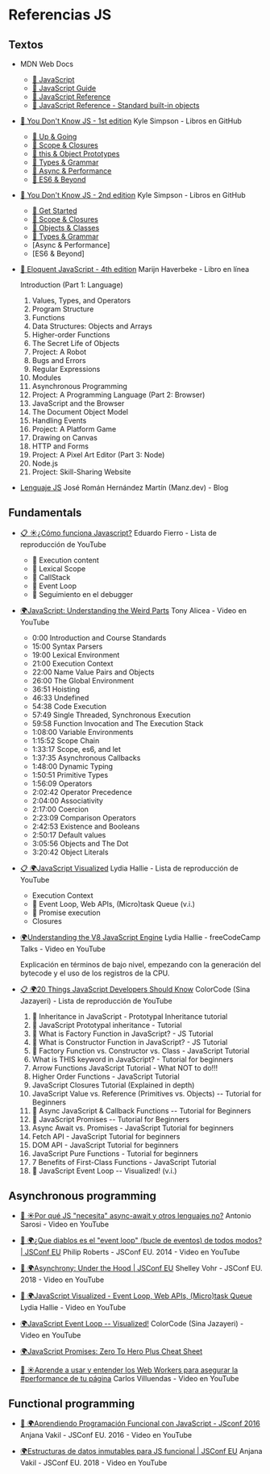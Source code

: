 # Referencias JS

## Textos

- MDN Web Docs

  - [📖 JavaScript](https://developer.mozilla.org/en-US/docs/Web/JavaScript)
  - [📖 JavaScript Guide](https://developer.mozilla.org/en-US/docs/Web/JavaScript/Guide)
  - [📖 JavaScript Reference](https://developer.mozilla.org/en-US/docs/Web/JavaScript/Reference)
  - [📖 JavaScript Reference - Standard built-in objects](https://developer.mozilla.org/en-US/docs/Web/JavaScript/Reference/Global_Objects)

- [📖 You Don't Know JS - 1st edition](https://github.com/getify/You-Dont-Know-JS/tree/1st-ed)
  Kyle Simpson - Libros en GitHub

  - [📖 Up & Going](https://github.com/getify/You-Dont-Know-JS/blob/1st-ed/up%20&%20going/README.md#you-dont-know-js-up--going)
  - [📖 Scope & Closures](https://github.com/getify/You-Dont-Know-JS/blob/1st-ed/scope%20&%20closures/README.md#you-dont-know-js-scope--closures)
  - [📖 this & Object Prototypes](https://github.com/getify/You-Dont-Know-JS/blob/1st-ed/this%20&%20object%20prototypes/README.md#you-dont-know-js-this--object-prototypes)
  - [📖 Types & Grammar](https://github.com/getify/You-Dont-Know-JS/blob/1st-ed/types%20&%20grammar/README.md#you-dont-know-js-types--grammar)
  - [📖 Async & Performance](https://github.com/getify/You-Dont-Know-JS/blob/1st-ed/async%20&%20performance/README.md#you-dont-know-js-async--performance)
  - [📖 ES6 & Beyond](https://github.com/getify/You-Dont-Know-JS/blob/1st-ed/es6%20&%20beyond/README.md#you-dont-know-js-es6--beyond)

- [📖 You Don't Know JS - 2nd edition](https://github.com/getify/You-Dont-Know-JS)
  Kyle Simpson - Libros en GitHub

  - [📖 Get Started](https://github.com/getify/You-Dont-Know-JS/blob/2nd-ed/get-started/README.md)
  - [📖 Scope & Closures](https://github.com/getify/You-Dont-Know-JS/blob/2nd-ed/scope-closures/README.md)
  - [📖 Objects & Classes](https://github.com/getify/You-Dont-Know-JS/blob/2nd-ed/objects-classes/README.md)
  - [📖 Types & Grammar](https://github.com/getify/You-Dont-Know-JS/blob/2nd-ed/types-grammar/README.md)
  - [Async & Performance]
  - [ES6 & Beyond]

- [📖 Eloquent JavaScript - 4th edition](https://eloquentjavascript.net/)
  Marijn Haverbeke - Libro en línea

  Introduction
  (Part 1: Language)

  1. Values, Types, and Operators
  2. Program Structure
  3. Functions
  4. Data Structures: Objects and Arrays
  5. Higher-order Functions
  6. The Secret Life of Objects
  7. Project: A Robot
  8. Bugs and Errors
  9. Regular Expressions
  10. Modules
  11. Asynchronous Programming
  12. Project: A Programming Language
      (Part 2: Browser)
  13. JavaScript and the Browser
  14. The Document Object Model
  15. Handling Events
  16. Project: A Platform Game
  17. Drawing on Canvas
  18. HTTP and Forms
  19. Project: A Pixel Art Editor
      (Part 3: Node)
  20. Node.js
  21. Project: Skill-Sharing Website

- [Lenguaje JS](https://lenguajejs.com/javascript/)
  José Román Hernández Martín (Manz.dev) - Blog

## Fundamentals

- [📋 ☀️¿Cómo funciona Javascript?](https://www.youtube.com/playlist?list=PLJpymL0goBgE1RM5BRb7tcohwqffviqk0)
  Eduardo Fierro - Lista de reproducción de YouTube

  - 👀 Execution content
  - 👀 Lexical Scope
  - 👀 CallStack
  - 👀 Event Loop
  - 👀 Seguimiento en el debugger

- [🌍JavaScript: Understanding the Weird Parts](https://www.youtube.com/watch?v=Bv_5Zv5c-Ts)
  Tony Alicea - Video en YouTube

  - 0:00 Introduction and Course Standards
  - 15:00 Syntax Parsers
  - 19:00 Lexical Environment
  - 21:00 Execution Context
  - 22:00 Name Value Pairs and Objects
  - 26:00 The Global Environment
  - 36:51 Hoisting
  - 46:33 Undefined
  - 54:38 Code Execution
  - 57:49 Single Threaded, Synchronous Execution
  - 59:58 Function Invocation and The Execution Stack
  - 1:08:00 Variable Environments
  - 1:15:52 Scope Chain
  - 1:33:17 Scope, es6, and let
  - 1:37:35 Asynchronous Callbacks
  - 1:48:00 Dynamic Typing
  - 1:50:51 Primitive Types
  - 1:56:09 Operators
  - 2:02:42 Operator Precedence
  - 2:04:00 Associativity
  - 2:17:00 Coercion
  - 2:23:09 Comparison Operators
  - 2:42:53 Existence and Booleans
  - 2:50:17 Default values
  - 3:05:56 Objects and The Dot
  - 3:20:42 Object Literals

- [📋 🌍JavaScript Visualized](https://www.youtube.com/@theavocoder)
  Lydia Hallie - Lista de reproducción de YouTube

  - Execution Context
  - 👀 Event Loop, Web APIs, (Micro)task Queue (v.i.)
  - 👀 Promise execution
  - Closures

- [🌍Understanding the V8 JavaScript Engine](https://www.youtube.com/watch?v=xckH5s3UuX4)
  Lydia Hallie - freeCodeCamp Talks - Video en YouTube

  Explicación en términos de bajo nivel, empezando con la generación del bytecode y el uso de los registros de la CPU.

- [📋 🌍20 Things JavaScript Developers Should Know](https://www.youtube.com/playlist?list=PL1PqvM2UQiMoGNTaxFMSK2cih633lpFKP)
  ColorCode (Sina Jazayeri) - Lista de reproducción de YouTube

  1. 👀 Inheritance in JavaScript - Prototypal Inheritance tutorial
  2. 👀 JavaScript Prototypal inheritance - Tutorial
  3. 👀 What is Factory Function in JavaScript? - JS Tutorial
  4. 👀 What is Constructor Function in JavaScript? - JS Tutorial
  5. 👀 Factory Function vs. Constructor vs. Class - JavaScript Tutorial
  6. What is THIS keyword in JavaScript? - Tutorial for beginners
  7. Arrow Functions JavaScript Tutorial - What NOT to do!!!
  8. Higher Order Functions - JavaScript Tutorial
  9. JavaScript Closures Tutorial (Explained in depth)
  10. JavaScript Value vs. Reference (Primitives vs. Objects) -- Tutorial for Beginners
  11. 👀 Async JavaScript & Callback Functions -- Tutorial for Beginners
  12. 👀 JavaScript Promises -- Tutorial for Beginners
  13. Async Await vs. Promises - JavaScript Tutorial for beginners
  14. Fetch API - JavaScript Tutorial for beginners
  15. DOM API - JavaScript Tutorial for beginners
  16. JavaScript Pure Functions - Tutorial for beginners
  17. 7 Benefits of First-Class Functions - JavaScript Tutorial
  18. 👀 JavaScript Event Loop -- Visualized! (v.i.)

## Asynchronous programming

- [👀 ☀️Por qué JS "necesita" async-await y otros lenguajes no?](https://www.youtube.com/watch?v=C_eFawNnmC4)
  Antonio Sarosi - Video en YouTube

- [👀 🌍¿Que diablos es el "event loop" (bucle de eventos) de todos modos? | JSConf EU](https://www.youtube.com/watch?v=8aGhZQkoFbQ)
  Philip Roberts - JSConf EU. 2014 - Video en YouTube

- [👀 🌍Asynchrony: Under the Hood | JSConf EU](https://www.youtube.com/watch?v=SrNQS8J67zc)
  Shelley Vohr - JSConf EU. 2018 - Video en YouTube

- [👀 🌍JavaScript Visualized - Event Loop, Web APIs, (Micro)task Queue](https://www.youtube.com/watch?v=eiC58R16hb8)
  Lydia Hallie - Video en YouTube

- [🌍JavaScript Event Loop -- Visualized!](https://www.youtube.com/watch?v=okkHnAo8GmE)
  ColorCode (Sina Jazayeri) - Video en YouTube

- [🌍JavaScript Promises: Zero To Hero Plus Cheat Sheet](https://www.youtube.com/watch?v=s6SH72uAn3Q)

- [👀 ☀️Aprende a usar y entender los Web Workers para asegurar la #performance de tu página](https://www.youtube.com/watch?v=zhfsqqZMLUY)
  Carlos Villuendas - Video en YouTube

## Functional programming

- [👀 🌍Aprendiendo Programación Funcional con JavaScript - JSconf 2016](https://www.youtube.com/watch?v=e-5obm1G_FY)
  Anjana Vakil - JSConf EU. 2016 - Video en YouTube

- [🌍Estructuras de datos inmutables para JS funcional | JSConf EU](https://www.youtube.com/watch?v=Wo0qiGPSV-s)
  Anjana Vakil - JSConf EU. 2018 - Video en YouTube
